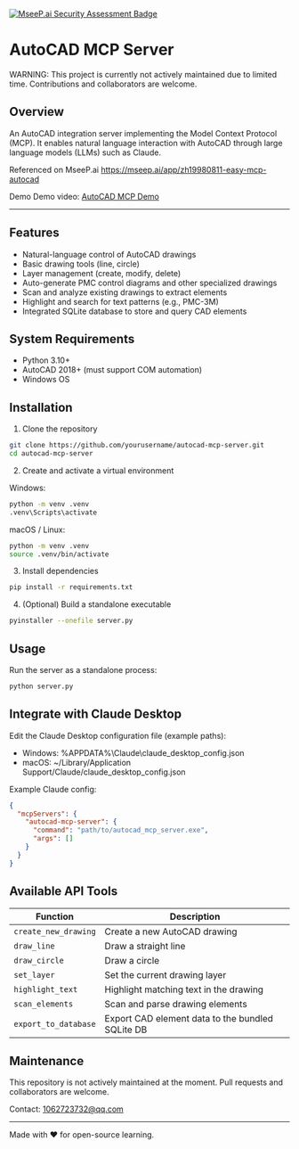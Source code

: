 [![MseeP.ai Security Assessment Badge](https://mseep.net/pr/zh19980811-easy-mcp-autocad-badge.png)](https://mseep.ai/app/zh19980811-easy-mcp-autocad)

# AutoCAD MCP Server

WARNING: This project is currently not actively maintained due to limited time. Contributions and collaborators are welcome.

## Overview
An AutoCAD integration server implementing the Model Context Protocol (MCP). It enables natural language interaction with AutoCAD through large language models (LLMs) such as Claude.

Referenced on MseeP.ai
https://mseep.ai/app/zh19980811-easy-mcp-autocad

Demo
Demo video:
[AutoCAD MCP Demo](https://www.youtube.com/watch?v=-I6CTc3Xaek)

---

## Features

- Natural-language control of AutoCAD drawings
- Basic drawing tools (line, circle)
- Layer management (create, modify, delete)
- Auto-generate PMC control diagrams and other specialized drawings
- Scan and analyze existing drawings to extract elements
- Highlight and search for text patterns (e.g., PMC-3M)
- Integrated SQLite database to store and query CAD elements

## System Requirements

- Python 3.10+
- AutoCAD 2018+ (must support COM automation)
- Windows OS

## Installation

1. Clone the repository
```bash
git clone https://github.com/yourusername/autocad-mcp-server.git
cd autocad-mcp-server
```

2. Create and activate a virtual environment

Windows:
```bash
python -m venv .venv
.venv\Scripts\activate
```

macOS / Linux:
```bash
python -m venv .venv
source .venv/bin/activate
```

3. Install dependencies
```bash
pip install -r requirements.txt
```

4. (Optional) Build a standalone executable
```bash
pyinstaller --onefile server.py
```

## Usage

Run the server as a standalone process:
```bash
python server.py
```

## Integrate with Claude Desktop

Edit the Claude Desktop configuration file (example paths):
- Windows: %APPDATA%\Claude\claude_desktop_config.json
- macOS: ~/Library/Application Support/Claude/claude_desktop_config.json

Example Claude config:
```json
{
  "mcpServers": {
    "autocad-mcp-server": {
      "command": "path/to/autocad_mcp_server.exe",
      "args": []
    }
  }
}
```

## Available API Tools

| Function              | Description                                 |
|-----------------------|---------------------------------------------|
| `create_new_drawing`  | Create a new AutoCAD drawing                |
| `draw_line`           | Draw a straight line                        |
| `draw_circle`         | Draw a circle                               |
| `set_layer`           | Set the current drawing layer               |
| `highlight_text`      | Highlight matching text in the drawing      |
| `scan_elements`       | Scan and parse drawing elements             |
| `export_to_database`  | Export CAD element data to the bundled SQLite DB |

## Maintenance

This repository is not actively maintained at the moment. Pull requests and collaborators are welcome.

Contact: 1062723732@qq.com

---

Made with ❤️ for open-source learning.
